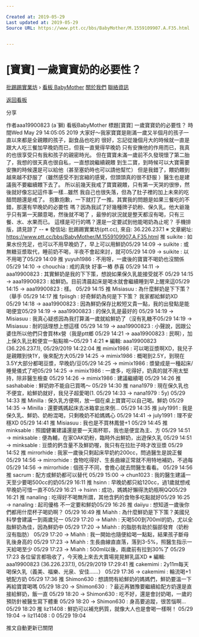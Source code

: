 ```yaml
---

Created at: 2019-05-29
Last updated at: 2019-05-29
Source URL: https://www.ptt.cc/bbs/BabyMother/M.1559109907.A.F35.html


---
```


# [寶寶] 一歲寶寶奶的必要性？


[批踢踢實業坊](https://www.ptt.cc/bbs/) › [看板 BabyMother](https://www.ptt.cc/bbs/BabyMother/index.html) [關於我們](https://www.ptt.cc/about.html) [聯絡資訊](https://www.ptt.cc/contact.html)

[返回看板](https://www.ptt.cc/bbs/BabyMother/index.html)

分享

作者aaa19900823 (aˋ獅)
看板BabyMother
標題\[寶寶\] 一歲寶寶奶的必要性？
時間Wed May 29 14:05:05 2019
大家好～我家寶寶是剛滿一歲又半個月的孩子一直以來都是全親餵的孩子，副食品也吃的 很好，忘記從幾個月大的時候就一直是跟大人吃三餐加早晚奶而已，但我一直覺得早晚奶 只有安撫他的作用而已，我真的也很享受只有我和孩子的親密時光。 但在寶寶未滿一歲前不久發現懷了第二胎了，我想的很天真也很自私，一直想說繼續親餵 到生二寶，到時候可以大寶需要安撫的時候還是可以給他（甚至塞奶時也可以請他幫忙） 但是我錯了，餵奶餵到越來越不舒服了（雖然感受不到宮縮的感覺，但頭頭真的很不舒服 ）醫生也是建議我不要繼續餵下去了。 所以前幾天我戒了寶寶親餵，只有第一天哭的很慘，然後就好像忘記這件事一樣...雖然 我自己也很失落，但為了肚子裡的加上未來的吃醋問題還是戒了。 抱歉抱歉，一下就打了一推。其實我的問題是如果三餐吃的不錯，那還有早晚奶的必要性 嗎？因為我試了好幾種牌子奶粉、保久乳。他大爺幾乎只有第一天願意喝，然後就不喝了 ，最慘的狀況就是整天都沒有喝，只有三餐、水、水果而已。 這樣是可行的嗎？還是一定要試到他能喝奶為止呢？ 手機排版，請見諒了 -- ※ 發信站: 批踢踢實業坊(ptt.cc), 來自: 36.226.237.1 ※ 文章網址: <https://www.ptt.cc/bbs/BabyMother/M.1559109907.A.F35.html>
推 suikite : 如果水份充足，也可以不用早晚奶了，早上可以用鮮奶05/29 14:09
→ suikite : 或無糖豆漿取代，睡前奶不喝，半夜不會起來討，就可05/29 14:09
→ suikite : 以不用喝了05/29 14:09
推 yuyuh1986 : 不用呀，一歲後的寶寶不喝奶也沒關係05/29 14:10
→ chouchia : 戒的真快 好事一樁 恭喜 05/29 14:11
→ aaa19900823 : 其實鮮奶是我的下下策，想說如果保久乳能接受就不 05/29 14:15
→ aaa19900823 : 給鮮奶。目前清晨起床是喝水就會繼續睡到早上醒來這05/29 14:15
→ aaa19900823 : 樣。 05/29 14:15
推 Misiasuu : 為什麼鮮奶是下下策？（舉手 05/29 14:17
推 fpiisgh : 好奇鮮奶為何是下下策？ 我家都給鮮奶XD 05/29 14:18
→ aaa19900823 : 因為鮮奶保存比較短又貴一點，我的出發點是能喝便宜05/29 14:19
→ aaa19900823 : 的保久乳是最好的 05/29 14:19
→ Misiasuu : 我真心疑惑因為我打算滿一歲就給鮮奶了（沒有乳糖不05/29 14:19
→ Misiasuu : 耐的話理想上想這樣 05/29 14:19
→ aaa19900823 : 小聲說，因跟公婆住所以他們只會買林x營（我是ptt鄉 05/29 14:21
→ aaa19900823 : 民啊），加上保久乳比較便宜一點點嘛～05/29 1
4:21 ※ 編輯: aaa19900823 (36.226.237.1), 05/29/2019 14:22:04
推 mimix1986 : 可以喝豆漿啊XD，我兒子是親餵到快1Y，後來配方大05/29 14:25
→ mimix1986 : 概喝到2.5Y，到現在3.5Y大部分都喝豆漿，早晚奶/豆05/29 14:25
→ mimix1986 : 漿變成是一種起床/睡覺儀式了吧05/29 14:25
→ mimix1986 : 一歲多，吃得好，奶真的就不用太堅持，除非醫生檢查 05/29 14:26
→ mimix1986 : 建議繼續喝 05/29 14:26
推 sashababie : 鮮奶妳不能自已買嗎～ 05/29 14:30
推 nana1979 : 現在保久乳也不便宜，給鮮奶就好，我兒子超愛喝(1. 05/29 14:33
→ nana1979 : 5y) 05/29 14:33
推 Minilla : 保久乳方便啊，放一個在桌上寶寶可以自己喝。鮮奶 05/29 14:35
→ Minilla : 還要媽媽起床去冰箱拿出來倒... 05/29 14:35
推 july1991 : 我是保久乳、鮮奶、奶粉混喝，只剩晚奶不給媽媽心 05/29 14:41
→ july1991 : 理不安穩XD 05/29 14:41
推 Misiasuu : 我也是不買林鳳營+1 05/29 14:45
推 minksable : 照國健署建議還是要一天兩杯耶，我也是便宜為主、方 05/29 14:51
→ minksable : 便為輔，在家OAK奶粉，臨時外出鮮奶，出遊保久乳 05/29 14:51
→ minksable : 豆漿的鈣含量不及鮮奶喔，我只有在拉肚子時才改豆漿 05/29 14:52
推 mirrorhide : 我家一歲後只剩起床早奶約200cc，問過醫生是說正餐 05/29 14:56
→ mirrorhide : 食物吃得好、生長曲線正常就不用特地補奶，不過每 05/29 14:56
→ mirrorhide : 個孩子不同，會擔心就去問醫生看看。 05/29 14:56
推 sacrum : 配方或鮮奶都可以替代 05/29 15:00
→ chun1023 : 我的醫生建議一天至少要喝500cc的奶05/29 16:11
推 hsinn : 早晚奶都只給120cc，過1歲就想戒早晚奶可惜一直不05/29 16:21
→ hsinn : 成功，媽媽好懶得洗奶瓶啊QQ05/29 16:21
推 nanaling : 吃得好不喝無所謂，其他含鈣的食物多吃點就好05/29 16:25
→ nanaling : 起司優格 不一定要和鮮奶05/29 16:26
推 daiiyu : 想知道一歲後你們都用什麼杯子喝奶啊？ 05/29 16:49
推 Miahh : 為什麼鮮奶是下下策？美國兒科學會建議一到兩歲兒一 05/29 17:20
→ Miahh : 天喝500到700ml的奶，尤以全脂鮮奶為佳，因為鮮奶中 05/29 17:20
→ Miahh : 的脂肪有助於腦部發育（奶粉沒有脂肪） 05/29 17:20
→ Miahh : 我一開始也隨便給喝一點點，結果孩子斷母乳後身高的 05/29 17:23
→ Miahh : 生長曲線直直落，落到3-5%，照醫生指示一天給喝至少 05/29 17:23
→ Miahh : 500ml以後，兩歲前有拉到30%了 05/29 17:23
各位留言都吸收了，今天晚上來去大賣場晃晃鮮乳區XD ※ 編輯: aaa19900823 (36.226.237.1), 05/29/2019 17:29:41
推 cakemimi : 2y11m每天喝保久乳（義美、福樂、光泉、安佳……） 05/29 17:36
→ cakemimi : 輪流喝+1號配方奶 05/29 17:36
推 Shimon630 : 想請問有給鮮奶的媽媽們，鮮奶要溫一下再給寶寶喝嗎 05/29 18:20
→ Shimon630 : ？最近再猶豫要繼續給配方奶還是直接給鮮奶，飯一直 05/29 18:20
→ Shimon630 : 吃不好，還是會討奶喝，一歲的預防針被醫生寫下體重 05/29 18:20
→ Shimon630 : 身高要追蹤，很苦惱啊… 05/29 18:20
推 liz11408 : 鮮奶可以補充鈣質，就像大人也是會喝一樣啊！ 05/29 19:04
→ liz11408 : 0 05/29 19:04

推文自動更新已關閉

